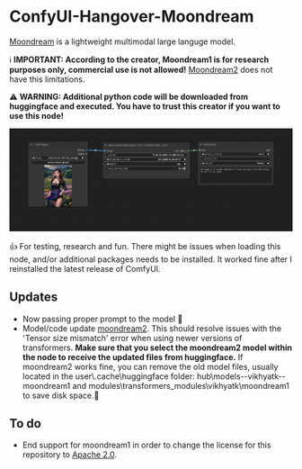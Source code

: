 # ConfyUI-Hangover-Moondream
[Moondream](https://huggingface.co/vikhyatk/moondream1) is a lightweight multimodal large languge model.


ℹ️ **IMPORTANT: According to the creator, Moondream1 is for research purposes only, commercial use is not allowed!** [Moondream2](https://huggingface.co/vikhyatk/moondream2) does not have this limitations.

⚠️ **WARNING: Additional python code will be downloaded from huggingface and executed. You have to trust this creator if you want to use this node!**


![Alt text](images/moondream_workflow.png)

👍 For testing, research and fun. There might be issues when loading this node, and/or additional packages needs to be installed. It worked fine after I reinstalled the latest release of ComfyUI.

## Updates
  * Now passing proper prompt to the model 🐞
  * Model/code update [moondream2](https://huggingface.co/vikhyatk/moondream2). This should resolve issues with the 'Tensor size mismatch' error when using newer versions of transformers. **Make sure that you select the moondream2 model within the node to receive the updated files from huggingface.** If moondream2 works fine, you can remove the old model files, usually located in the user\\.cache\huggingface folder: hub\models--vikhyatk--moondream1 and modules\transformers_modules\vikhyatk\moondream1 to save disk space.🔄

## To do
* End support for moondream1 in order to change the license for this repository to [Apache 2.0](https://choosealicense.com/licenses/apache-2.0/).
